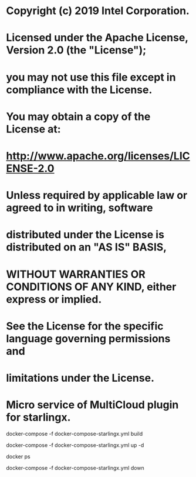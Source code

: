 # Copyright (c) 2019 Intel Corporation.
#
# Licensed under the Apache License, Version 2.0 (the "License");
# you may not use this file except in compliance with the License.
# You may obtain a copy of the License at:
#
#         http://www.apache.org/licenses/LICENSE-2.0
#
# Unless required by applicable law or agreed to in writing, software
# distributed under the License is distributed on an "AS IS" BASIS,
# WITHOUT WARRANTIES OR CONDITIONS OF ANY KIND, either express or implied.
# See the License for the specific language governing permissions and
# limitations under the License.

# Micro service of MultiCloud plugin for starlingx.


docker-compose -f docker-compose-starlingx.yml build

docker-compose -f docker-compose-starlingx.yml up -d

docker ps

docker-compose -f docker-compose-starlingx.yml down
